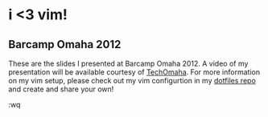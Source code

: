 # i <3 vim!

## Barcamp Omaha 2012

These are the slides I presented at Barcamp Omaha 2012. A video of my presentation will be available courtesy of [TechOmaha](http://techomaha.com).
For more information on my vim setup, please check out my vim configurtion in my [dotfiles repo](https://github.com/nicknisi/dotfiles) and create and share your own!

:wq
